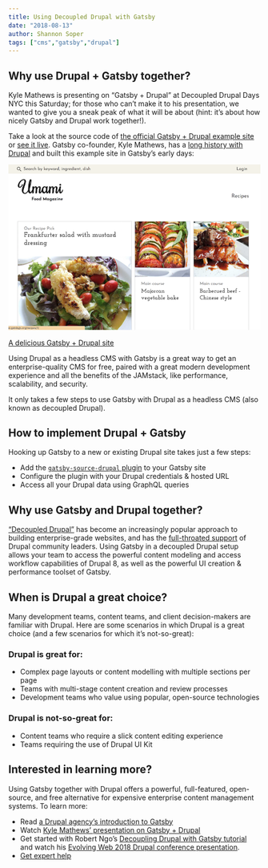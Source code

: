```yaml
---
title: Using Decoupled Drupal with Gatsby
date: "2018-08-13"
author: Shannon Soper
tags: ["cms","gatsby","drupal"]
---
```


## Why use Drupal + Gatsby together?

Kyle Mathews is presenting on “Gatsby + Drupal” at Decoupled Drupal Days NYC this Saturday; for those who can’t make it to his presentation, we wanted to give you a sneak peak of what it will be about (hint: it’s about how nicely Gatsby and Drupal work together!).

Take a look at the source code of [the official Gatsby + Drupal example site](https://github.com/gatsbyjs/gatsby/tree/master/examples/using-drupal) or [see it live](https://using-drupal.gatsbyjs.org/). Gatsby co-founder, Kyle Mathews, has a [long history with Drupal](https://www.gatsbyjs.org/blog/2018-05-24-launching-new-gatsby-company/#drupal-and-the-lamp-stack) and built this example site in Gatsby’s early days:

![Screenshot of decoupled Drupal site build with Gatsby](umami-site.png)

[A delicious Gatsby + Drupal site](https://using-drupal.gatsbyjs.org/)

Using Drupal as a headless CMS with Gatsby is a great way to get an enterprise-quality CMS for free, paired with a great modern development experience and all the benefits of the JAMstack, like performance, scalability, and security.

It only takes a few steps to use Gatsby with Drupal as a headless CMS (also known as decoupled Drupal).

## How to implement Drupal + Gatsby

Hooking up Gatsby to a new or existing Drupal site takes just a few steps:

- Add the [`gatsby-source-drupal` plugin](https://www.gatsbyjs.org/packages/gatsby-source-drupal/) to your Gatsby site
- Configure the plugin with your Drupal credentials & hosted URL
- Access all your Drupal data using GraphQL queries

## Why use Gatsby and Drupal together?

[“Decoupled Drupal”](https://www.acquia.com/drupal/decoupled-drupal) has become an increasingly popular approach to building enterprise-grade websites, and has the [full-throated support](https://dri.es/how-to-decouple-drupal-in-2018) of Drupal community leaders.
Using Gatsby in a decoupled Drupal setup allows your team to access the powerful content modeling and access workflow capabilities of Drupal 8, as well as the powerful UI creation & performance toolset of Gatsby.

## When is Drupal a great choice?

Many development teams, content teams, and client decision-makers are familiar with Drupal. Here are some scenarios in which Drupal is a great choice (and a few scenarios for which it’s not-so-great):

### Drupal is great for:

- Complex page layouts or content modelling with multiple sections per page
- Teams with multi-stage content creation and review processes
- Development teams who value using popular, open-source technologies

### Drupal is not-so-great for:

- Content teams who require a slick content editing experience
- Teams requiring the use of Drupal UI Kit

## Interested in learning more?

Using Gatsby together with Drupal offers a powerful, full-featured, open-source, and free alternative for expensive enterprise content management systems. To learn more:

- Read [a Drupal agency’s introduction to Gatsby](https://www.mediacurrent.com/what-is-gatsby.js/)
- Watch [Kyle Mathews’ presentation on Gatsby + Drupal](https://2017.badcamp.net/session/coding-development/beginner/headless-drupal-building-blazing-fast-websites-reactgatsbyjs)
- Get started with Robert Ngo’s [Decoupling Drupal with Gatsby tutorial](https://evolvingweb.ca/blog/decoupling-drupal-gatsby) and watch his [Evolving Web 2018 Drupal conference presentation](https://www.youtube.com/watch?v=s5kUJRGDz6I).
- [Get expert help](https://www.gatsbyjs.com/support/#contact-us)

